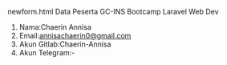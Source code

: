newform.html
Data Peserta GC-INS Bootcamp Laravel Web Dev
1. Nama:Chaerin Annisa
2. Email:annisachaerin0@gmail.com
3. Akun Gitlab:Chaerin-Annisa
4. Akun Telegram:-
   
